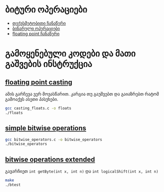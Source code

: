 # ბიტური ოპერაციები

- [თექვსმეტობითი ჩანაწერი](https://simple.wikipedia.org/wiki/Hexadecimal#:~:text=The%20hexadecimal%20numeral%20system%2C%20often,numbers%20and%20six%20extra%20symbols.)
- [ბინარული ოპერაციები](https://www.geeksforgeeks.org/bitwise-operators-in-c-cpp/)
- [floating point ჩანაწერი](https://en.wikipedia.org/wiki/Single-precision_floating-point_format)

# გამოყენებული კოდები და მათი გაშვების ინსტრუქცია

## [floating point casting](https://github.com/freeuni-paradigms/2022-fall/blob/main/Seminars/Tamta/sem4_bitwise_operations/casting_floats.c)

ამის გარჩევა ვერ მოვასწარით. კარგია თუ გაუშვებთ და გაიაზრებთ რატომ გამოაქვს ასეთი პასუხები.
```sh
gcc casting_floats.c -o floats
./floats
```

## [simple bitwise operations](https://github.com/freeuni-paradigms/2022-fall/blob/main/Seminars/Tamta/sem3_bitwise_operations/bitwise_operators.c)

```sh
gcc bitwise_operators.c -o bitwise_operators
./bitwise_operators
```

## [bitwise operations extended](https://github.com/freeuni-paradigms/2022-fall/blob/main/Seminars/Tamta/sem4_bitwise_operations/bitwise_operations_extended)

გავარჩიეთ ```int getByte(int x, int n)``` და ```int logicalShift(int x, int n)```

```sh
make
./btest
```
